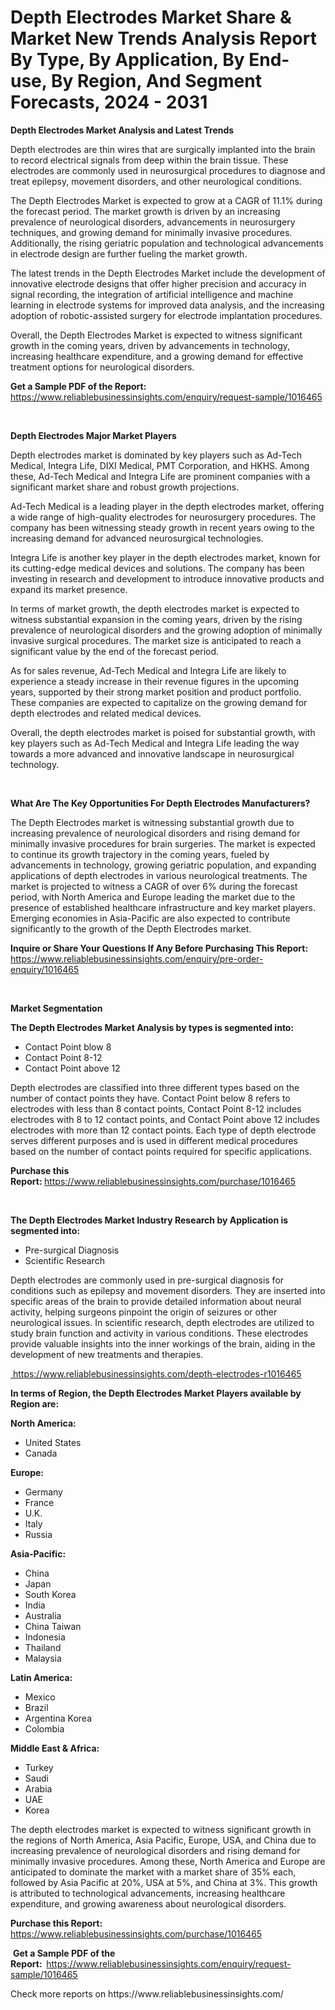 <p><h1>Depth Electrodes Market Share & Market New Trends Analysis Report By Type, By Application, By End-use, By Region, And Segment Forecasts, 2024 - 2031</h1></p><p><strong>Depth Electrodes Market Analysis and Latest Trends</strong></p>
<p><p>Depth electrodes are thin wires that are surgically implanted into the brain to record electrical signals from deep within the brain tissue. These electrodes are commonly used in neurosurgical procedures to diagnose and treat epilepsy, movement disorders, and other neurological conditions.</p><p>The Depth Electrodes Market is expected to grow at a CAGR of 11.1% during the forecast period. The market growth is driven by an increasing prevalence of neurological disorders, advancements in neurosurgery techniques, and growing demand for minimally invasive procedures. Additionally, the rising geriatric population and technological advancements in electrode design are further fueling the market growth.</p><p>The latest trends in the Depth Electrodes Market include the development of innovative electrode designs that offer higher precision and accuracy in signal recording, the integration of artificial intelligence and machine learning in electrode systems for improved data analysis, and the increasing adoption of robotic-assisted surgery for electrode implantation procedures.</p><p>Overall, the Depth Electrodes Market is expected to witness significant growth in the coming years, driven by advancements in technology, increasing healthcare expenditure, and a growing demand for effective treatment options for neurological disorders.</p></p>
<p><strong>Get a Sample PDF of the Report:&nbsp;</strong> <a href="https://www.reliablebusinessinsights.com/enquiry/request-sample/1016465">https://www.reliablebusinessinsights.com/enquiry/request-sample/1016465</a></p>
<p>&nbsp;</p>
<p><strong>Depth Electrodes Major Market Players</strong></p>
<p><p>Depth electrodes market is dominated by key players such as Ad-Tech Medical, Integra Life, DIXI Medical, PMT Corporation, and HKHS. Among these, Ad-Tech Medical and Integra Life are prominent companies with a significant market share and robust growth projections.</p><p>Ad-Tech Medical is a leading player in the depth electrodes market, offering a wide range of high-quality electrodes for neurosurgery procedures. The company has been witnessing steady growth in recent years owing to the increasing demand for advanced neurosurgical technologies.</p><p>Integra Life is another key player in the depth electrodes market, known for its cutting-edge medical devices and solutions. The company has been investing in research and development to introduce innovative products and expand its market presence.</p><p>In terms of market growth, the depth electrodes market is expected to witness substantial expansion in the coming years, driven by the rising prevalence of neurological disorders and the growing adoption of minimally invasive surgical procedures. The market size is anticipated to reach a significant value by the end of the forecast period.</p><p>As for sales revenue, Ad-Tech Medical and Integra Life are likely to experience a steady increase in their revenue figures in the upcoming years, supported by their strong market position and product portfolio. These companies are expected to capitalize on the growing demand for depth electrodes and related medical devices.</p><p>Overall, the depth electrodes market is poised for substantial growth, with key players such as Ad-Tech Medical and Integra Life leading the way towards a more advanced and innovative landscape in neurosurgical technology.</p></p>
<p>&nbsp;</p>
<p><strong>What Are The Key Opportunities For Depth Electrodes Manufacturers?</strong></p>
<p><p>The Depth Electrodes market is witnessing substantial growth due to increasing prevalence of neurological disorders and rising demand for minimally invasive procedures for brain surgeries. The market is expected to continue its growth trajectory in the coming years, fueled by advancements in technology, growing geriatric population, and expanding applications of depth electrodes in various neurological treatments. The market is projected to witness a CAGR of over 6% during the forecast period, with North America and Europe leading the market due to the presence of established healthcare infrastructure and key market players. Emerging economies in Asia-Pacific are also expected to contribute significantly to the growth of the Depth Electrodes market.</p></p>
<p><strong>Inquire or Share Your Questions If Any Before Purchasing This Report:</strong> <a href="https://www.reliablebusinessinsights.com/enquiry/pre-order-enquiry/1016465">https://www.reliablebusinessinsights.com/enquiry/pre-order-enquiry/1016465</a></p>
<p>&nbsp;</p>
<p><strong>Market Segmentation</strong></p>
<p><strong>The Depth Electrodes Market Analysis by types is segmented into:</strong></p>
<p><ul><li>Contact Point blow 8</li><li>Contact Point 8-12</li><li>Contact Point above 12</li></ul></p>
<p><p>Depth electrodes are classified into three different types based on the number of contact points they have. Contact Point below 8 refers to electrodes with less than 8 contact points, Contact Point 8-12 includes electrodes with 8 to 12 contact points, and Contact Point above 12 includes electrodes with more than 12 contact points. Each type of depth electrode serves different purposes and is used in different medical procedures based on the number of contact points required for specific applications.</p></p>
<p><strong>Purchase this Report:&nbsp;</strong><a href="https://www.reliablebusinessinsights.com/purchase/1016465">https://www.reliablebusinessinsights.com/purchase/1016465</a></p>
<p>&nbsp;</p>
<p><strong>The Depth Electrodes Market Industry Research by Application is segmented into:</strong></p>
<p><ul><li>Pre-surgical Diagnosis</li><li>Scientific Research</li></ul></p>
<p><p>Depth electrodes are commonly used in pre-surgical diagnosis for conditions such as epilepsy and movement disorders. They are inserted into specific areas of the brain to provide detailed information about neural activity, helping surgeons pinpoint the origin of seizures or other neurological issues. In scientific research, depth electrodes are utilized to study brain function and activity in various conditions. These electrodes provide valuable insights into the inner workings of the brain, aiding in the development of new treatments and therapies.</p></p>
<p><a href="https://www.reliablebusinessinsights.com/depth-electrodes-r1016465">&nbsp;https://www.reliablebusinessinsights.com/depth-electrodes-r1016465</a></p>
<p><strong>In terms of Region, the Depth Electrodes Market Players available by Region are:</strong></p>
<p>
    <p> <strong> North America: </strong>
        <ul>
            <li>United States</li>
            <li>Canada</li>
        </ul>
        </p> 
    <p> <strong> Europe: </strong>
        <ul>
            <li>Germany</li>
            <li>France</li>
            <li>U.K.</li>
            <li>Italy</li>
            <li>Russia</li>
        </ul>
        </p> 
    <p> <strong> Asia-Pacific: </strong>
        <ul>
            <li>China</li>
            <li>Japan</li>
            <li>South Korea</li>
            <li>India</li>
            <li>Australia</li>
            <li>China Taiwan</li>
            <li>Indonesia</li>
            <li>Thailand</li>
            <li>Malaysia</li>
        </ul>
        </p> 
    <p> <strong> Latin America: </strong>
        <ul>
            <li>Mexico</li>
            <li>Brazil</li>
            <li>Argentina Korea</li>
            <li>Colombia</li>
        </ul>
        </p> 
    <p> <strong> Middle East & Africa: </strong>
        <ul>
            <li>Turkey</li>
            <li>Saudi</li>
            <li>Arabia</li>
            <li>UAE</li>
            <li>Korea</li>
        </ul>
    </p>
    </p>
<p><p>The depth electrodes market is expected to witness significant growth in the regions of North America, Asia Pacific, Europe, USA, and China due to increasing prevalence of neurological disorders and rising demand for minimally invasive procedures. Among these, North America and Europe are anticipated to dominate the market with a market share of 35% each, followed by Asia Pacific at 20%, USA at 5%, and China at 3%. This growth is attributed to technological advancements, increasing healthcare expenditure, and growing awareness about neurological disorders.</p></p>
<p><strong>Purchase this Report: </strong><a href="https://www.reliablebusinessinsights.com/purchase/1016465">https://www.reliablebusinessinsights.com/purchase/1016465</a></p>
<p>&nbsp;<strong>Get a Sample PDF of the Report:&nbsp;&nbsp;</strong><a href="https://www.reliablebusinessinsights.com/enquiry/request-sample/1016465">https://www.reliablebusinessinsights.com/enquiry/request-sample/1016465</a></p>
<p><strong></strong></p>
<p>Check more reports on https://www.reliablebusinessinsights.com/</p>